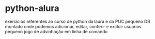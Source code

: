 # python-alura
exercícios referentes ao curso de python da laura e da PUC
pequeno DB montado onde podemos adicionar, editar, conferir e excluir usuarios
pequeno jogo de advinhação em linha de comando
